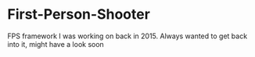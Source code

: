 # First-Person-Shooter

FPS framework I was working on back in 2015. Always wanted to get back into it, might have a look soon
